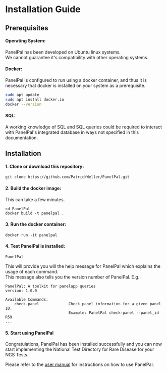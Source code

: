 # Installation Guide

## Prerequisites

#### Operating System:
PanelPal has been developed on Ubuntu linux systems.<br>
We cannot guarantee it's compatibility with other operating systems.

#### Docker:
PanelPal is configured to run using a docker container, and thus it is necessary that docker is installed on your system as a prerequisite.
```bash
sudo apt update
sudo apt install docker.io
docker --version
```
#### SQL:
A working knowledge of SQL and SQL queries could be required to interact with PanelPal's integrated database in ways not specified in this documentation.

## Installation

#### 1. Clone or download this repository:

   ```
   git clone https://github.com/PatrickWeller/PanelPal.git
   ```

#### 2. Build the docker image:
This can take a few minutes.

```
cd PanelPal
docker build -t panelpal .
```
#### 3. Run the docker container:

```
docker run -it panelpal
```

#### 4. Test PanelPal is installed:

```
PanelPal
```
This will provide you will the help message for PanelPal which explains the usage of each command.<br>
This message also tells you the version number of PanelPal. E.g.:
```
PanelPal: A toolkit for panelapp queries
version: 1.0.0 

Available Commands:
    check-panel             Check panel information for a given panel ID.
                            Example: PanelPal check-panel --panel_id R59
...
```

#### 5. Start using PanelPal
Congratulations, PanelPal has been installed successfully and you can now start implementing the National Test Directory for Rare Disease for your NGS Tests.

Please refer to the [user manual](docs/user_manual) for instructions on how to use PanelPal.

